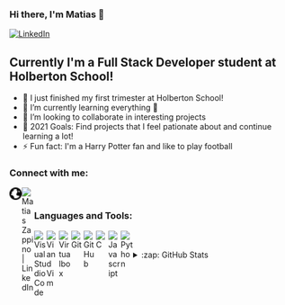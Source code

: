 ### Hi there, I'm Matias 👋

[![LinkedIn](https://img.shields.io/static/v1?label=LinkedIn&style=for-the-badge&logo=linkedin&message=Connect&color=0077B5)](https://www.linkedin.com/in/matiaszappino/)

## Currently I'm a Full Stack Developer student at Holberton School!

- 🔭 I just finished my first trimester at Holberton School!
- 🌱 I’m currently learning everything 🤣
- 👯 I’m looking to collaborate in interesting projects
- 🥅 2021 Goals: Find projects that I feel pationate about and continue learning a lot!
- ⚡ Fun fact: I'm a Harry Potter fan and like to play football


### Connect with me:

[<img align="left" alt="matiaszappino" width="22px" src="https://raw.githubusercontent.com/iconic/open-iconic/master/svg/globe.svg"/>][github]

[<img align="left" alt="Matias Zappino | LinkedIn" width="22px" src="https://cdn.jsdelivr.net/npm/simple-icons@v3/icons/linkedin.svg"/>][linkedin]

<br/>

### Languages and Tools:

<img align="left" alt="Visual Studio Code" width="22px" src="https://simpleicons.org/icons/visualstudiocode.svg"/>
<img align="left" alt="Vi and Vim" width="22px" src="https://simpleicons.org/icons/vim.svg"/>
<img align="left" alt="Virtualbox" width="22px" src="https://simpleicons.org/icons/virtualbox.svg"/>
<img align="left" alt="Git" width="22px" src="https://simpleicons.org/icons/git.svg"/>
<img align="left" alt="GitHub" width="22px" src="https://simpleicons.org/icons/github.svg"/>
<img align="left" alt="C" width="22px" src="https://simpleicons.org/icons/c.svg"/>
<img align="left" alt="Javascript" width="22px" src="https://simpleicons.org/icons/javascript.svg"/>
<img align="left" alt="Python" width="22px" src="https://simpleicons.org/icons/python.svg"/>

<br/>
<br/>

<details>
  <summary>:zap: GitHub Stats</summary>

  <img align="left" alt="Matias Zappino's GitHub Stats" src="https://github-readme-stats.codestackr.vercel.app/api?username=matiaszappino&show_icons=true&hide_border=true" />

</details>

[website]: https://matiaszappino.com
[github]: https://github.com/matiaszappino
[linkedin]: https://www.linkedin.com/in/matiaszappino/
